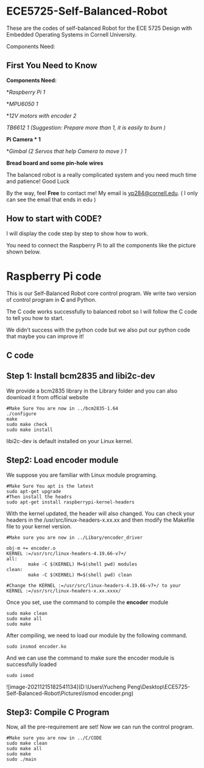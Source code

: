 # ECE5725-Self-Balanced-Robot
These are the codes of self-balanced Robot for the ECE 5725 Design with Embedded Operating Systems in Cornell University.

Components Need:

## First You Need to Know

**Components Need:** 

**Raspberry Pi *1**  

**MPU6050 *1**

**12V motors with encoder *2**

**TB6612 *1** (Suggestion: Prepare more than 1, it is easily to burn )*

**Pi Camera  * 1**

**Gimbal (2 Servos that help Camera to move ) *1**

**Bread board and some pin-hole wires**

The balanced robot is a really complicated system and you need much time and patience! Good Luck

By the way, feel **Free** to contact me! My email is yp284@cornell.edu. ( I only can see the email that ends in edu )

## How to start with CODE?

I will display the code step by step to show how to work.

You need to connect the Raspberry Pi to all the components like the picture shown below.

# Raspberry Pi code

This is our Self-Balanced Robot core control program.  We write two version of control program in **C** and Python.

The C code works successfully to balanced robot so I will follow the C code to tell you how to start.

We didn't success with the python code but we also put our python code that maybe you can improve it!

## C code

## Step 1: Install **bcm2835**  and **libi2c-dev**

We provide a bcm2835 library in the Library folder and you can also download it from official website

```shell
#Make Sure You are now in ../bcm2835-1.64
./configure
make
sudo make check
sudo make install
```

libi2c-dev is default installed on your Linux kernel.

## Step2: Load **encoder** module

We suppose you are familiar with Linux module programing.

```shell
#Make Sure You apt is the latest
sudo apt-get upgrade
#Then install the headrs
sudo apt-get install raspberrypi-kernel-headers
```

With the kernel updated, the header will also changed. You can check your headers in the /usr/src/linux-headers-x.xx.xx and then modify the Makefile file to your kernel version.

```shell
#Make sure you are now in ../Libary/encoder_driver

obj-m += encoder.o
KERNEL :=/usr/src/linux-headers-4.19.66-v7+/
all:
		make -C $(KERNEL) M=$(shell pwd) modules
clean:
		make -C $(KERNEL) M=$(shell pwd) clean

#Change the KERNEL :=/usr/src/linux-headers-4.19.66-v7+/ to your KERNEL :=/usr/src/linux-headers-x.xx.xxxx/
```

Once you set, use the command to compile the **encoder** module

```shell
sudo make clean
sudo make all
sudo make
```

After compiling, we need to load our module by the following command.

```shell
sudo insmod encoder.ko
```

And we can use the command to make sure the encoder module is successfully loaded 

```shell
sudo ismod
```

![image-20211215182541134](D:\Users\Yucheng Peng\Desktop\ECE5725-Self-Balanced-Robot\Pictures\lsmod encoder.png)

## Step3: Compile C Program

Now, all the pre-requirement are set! Now we can run the control program.

```shell
#Make sure you are now in ../C/CODE
sudo make clean
sudo make all
sudo make
sudo ./main
```

